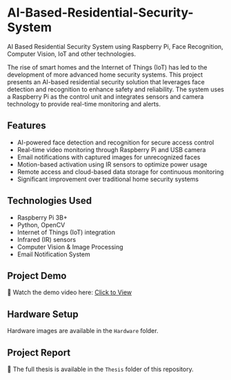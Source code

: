 # AI-Based-Residential-Security-System
AI Based Residential Security System using Raspberry Pi, Face Recognition, Computer Vision, IoT and other technologies.

The rise of smart homes and the Internet of Things (IoT) has led to the development of more advanced home security systems. This project presents an AI-based residential security solution that leverages face detection and recognition to enhance safety and reliability. The system uses a Raspberry Pi as the control unit and integrates sensors and camera technology to provide real-time monitoring and alerts.

## Features
- AI-powered face detection and recognition for secure access control  
- Real-time video monitoring through Raspberry Pi and USB camera  
- Email notifications with captured images for unrecognized faces  
- Motion-based activation using IR sensors to optimize power usage  
- Remote access and cloud-based data storage for continuous monitoring  
- Significant improvement over traditional home security systems  

## Technologies Used
- Raspberry Pi 3B+  
- Python, OpenCV  
- Internet of Things (IoT) integration  
- Infrared (IR) sensors  
- Computer Vision & Image Processing  
- Email Notification System  

## Project Demo
🎥 Watch the demo video here: [Click to View](https://bit.ly/AbdullahsFYP)  

## Hardware Setup
Hardware images are available in the `Hardware` folder.  

## Project Report
📄 The full thesis is available in the `Thesis` folder of this repository.  
